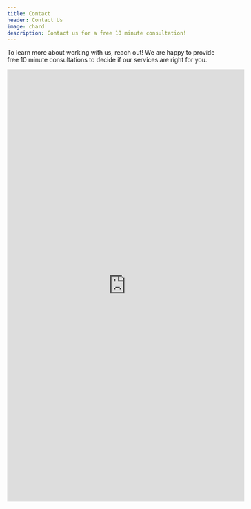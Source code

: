 ```yaml
---
title: Contact
header: Contact Us
image: chard
description: Contact us for a free 10 minute consultation!
---
```


To learn more about working with us, reach out! We are happy to provide free 10 minute consultations to decide if our services are right for you.

<iframe src="https://docs.google.com/forms/d/1dwZvOepNPYXyctC8TL1ho5p7lVlR4DBa-ugxwm_IIPc/viewform?embedded=true" width="550" height="1000" frameborder="0" marginheight="0" marginwidth="0" scrolling="no">Loading...</iframe>
